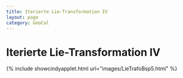 ```yaml
---
title: Iterierte Lie-Transformation IV
layout: page
category: GeoCal
---
```


# Iterierte Lie-Transformation IV



{% include showcindyapplet.html url="images/LieTrafoBsp5.html" %}

